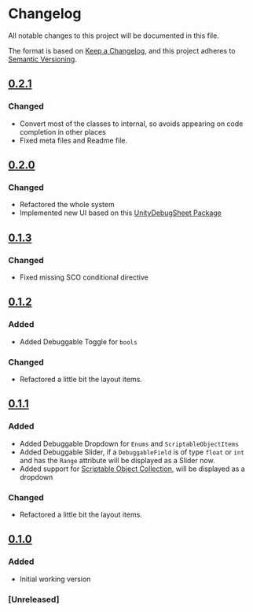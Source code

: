 # Changelog
All notable changes to this project will be documented in this file.

The format is based on [Keep a Changelog](https://keepachangelog.com/en/1.0.0/),
and this project adheres to [Semantic Versioning](https://semver.org/spec/v2.0.0.html).

## [0.2.1]
### Changed
- Convert most of the classes to internal, so avoids appearing on code completion in other places
- Fixed meta files and Readme file.
 
## [0.2.0]
### Changed
- Refactored the whole system
- Implemented new UI based on this [UnityDebugSheet Package](https://github.com/Haruma-K/UnityDebugSheet) 

## [0.1.3]
### Changed
- Fixed missing SCO conditional directive

## [0.1.2]
### Added
- Added Debuggable Toggle for `bools`

### Changed
- Refactored a little bit the layout items.

## [0.1.1]
### Added
- Added Debuggable Dropdown for `Enums` and `ScriptableObjectItems`
- Added Debuggable Slider, if a `DebuggableField` is of type `float` or `int` and has the `Range` attribute will be displayed as a Slider now.  
- Added support for [Scriptable Object Collection](https://github.com/brunomikoski/ScriptableObjectCollection), will be displayed as a dropdown

### Changed
- Refactored a little bit the layout items.

## [0.1.0]
### Added
- Initial working version


### [Unreleased]

[0.2.1]: https://github.com/brunomikoski/Debug-Panel/releases/tag/v0.2.1
[0.2.0]: https://github.com/brunomikoski/Debug-Panel/releases/tag/v0.2.0
[0.1.3]: https://github.com/brunomikoski/Debug-Panel/releases/tag/v0.1.3
[0.1.2]: https://github.com/brunomikoski/Debug-Panel/releases/tag/v0.1.2
[0.1.1]: https://github.com/brunomikoski/Debug-Panel/releases/tag/v0.1.1
[0.1.0]: https://github.com/brunomikoski/Debug-Panel/releases/tag/v0.1.0